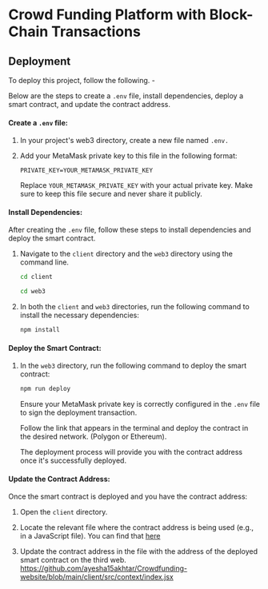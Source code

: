 
# Crowd Funding Platform with Block-Chain Transactions

## Deployment

To deploy this project, follow the following. -

Below are the steps to create a `.env` file, install dependencies, deploy a smart contract, and update the contract address.

#### Create a `.env` file:

1. In your project's web3 directory, create a new file named `.env.`

2. Add your MetaMask private key to this file in the following format:

   ```
   PRIVATE_KEY=YOUR_METAMASK_PRIVATE_KEY
   ```

   Replace `YOUR_METAMASK_PRIVATE_KEY` with your actual private key. Make sure to keep this file secure and never share it publicly.

#### Install Dependencies:

After creating the `.env` file, follow these steps to install dependencies and deploy the smart contract.

1. Navigate to the `client` directory and the `web3` directory using the command line.

   ```bash
   cd client
   ```

   ```bash
   cd web3
   ```

2. In both the `client` and `web3` directories, run the following command to install the necessary dependencies:

   ```bash
   npm install
   ```

#### Deploy the Smart Contract:

1. In the `web3` directory, run the following command to deploy the smart contract:

   ```bash
   npm run deploy
   ```

   Ensure your MetaMask private key is correctly configured in the `.env` file to sign the deployment transaction.

   Follow the link that appears in the terminal and deploy the contract in the desired network. (Polygon or Ethereum).

   The deployment process will provide you with the contract address once it's successfully deployed.

#### Update the Contract Address:

Once the smart contract is deployed and you have the contract address:

1. Open the `client` directory.

2. Locate the relevant file where the contract address is being used (e.g., in a JavaScript file). You can find that [here](https://github.com/ayesha15akhtar/Crowdfunding-website/blob/main/client/src/context/index.jsx)

3. Update the contract address in the file with the address of the deployed smart contract on the third web.
   https://github.com/ayesha15akhtar/Crowdfunding-website/blob/main/client/src/context/index.jsx


